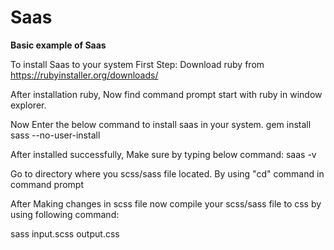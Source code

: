 # Saas
<strong>Basic example of Saas</strong>

To install Saas to your system 
First Step:
Download ruby from https://rubyinstaller.org/downloads/

After installation ruby, Now find command prompt start with ruby in window explorer.

Now Enter the below command to install saas in your system.
gem install sass --no-user-install

After installed successfully, Make sure by typing below command:
saas -v

Go to directory where you scss/sass file located. By using "cd" command in command prompt

After Making changes in scss file now  compile your scss/sass file to css by using following command:

sass input.scss output.css
